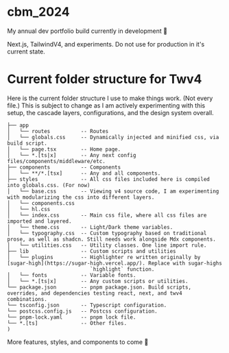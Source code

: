 # cbm_2024

My annual dev portfolio build currently in development 🚧

Next.js, TailwindV4, and experiments. Do not use for production in it's current state.

# Current folder structure for Twv4

Here is the current folder structure I use to make things work. (Not every file.) This is subject to change as I am actively experimenting with this setup, the cascade layers, configurations, and the design system overall. 

```
├── app
│   └── routes          -- Routes
│   └── globals.css     -- Dynamically injected and minified css, via build script.
│   └── page.tsx        -- Home page.
│   └── *.[ts|x]        -- Any next config files/components/middleware/etc.
├── components          -- Components
│   └── **/*.[tsx]      -- Any and all components.
├── styles              -- All css files included here is compiled into globals.css. (For now)
│   └── base.css        -- Viewing v4 source code, I am experimenting with modularizing the css into different layers.
│   └── components.css
│   └── hl.css
│   └── index.css       -- Main css file, where all css files are imported and layered.
│   └── theme.css       -- Light/Dark theme variables.
│   └── typography.css  -- Custom typography based on traditional prose, as well as shadcn. Still needs work alongside Mdx components.
│   └── utilities.css   -- Utility classes. One line import rule.
├── lib                 -- Custom scripts and utilities   
│   └── plugins         -- Highlighter re written originally by [sugar-high](https://sugar-high.vercel.app/). Replace with sugar-highs
                           `highlight` function.
│   └── fonts           -- Variable fonts.
│   └── *.[ts|x]        -- Any custom scripts or utilities.    
└── package.json        -- pnpm package.json. Build scripts, overrides, and dependencies testing react, next, and twv4 combinations.
└── tsconfig.json       -- Typescript configuration.
└── postcss.config.js   -- Postcss configuration.
└── pnpm-lock.yaml      -- pnpm lock file.
└── *.[ts]              -- Other files.
)
```

More features, styles, and components to come 🚀